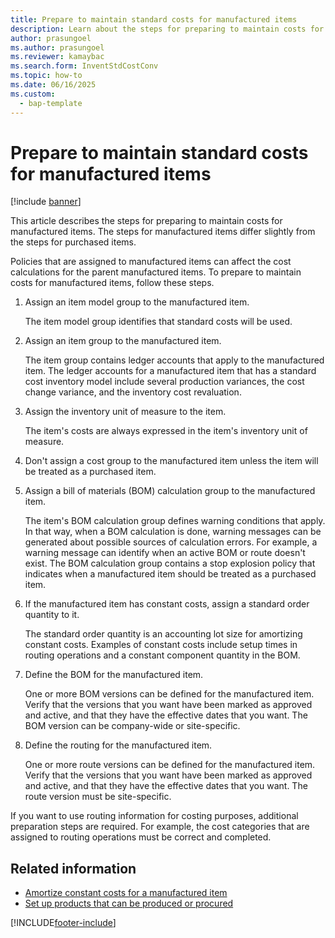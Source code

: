 ```yaml
---
title: Prepare to maintain standard costs for manufactured items
description: Learn about the steps for preparing to maintain costs for manufactured items, including a step-by-step process for preparing to maintain costs. 
author: prasungoel
ms.author: prasungoel
ms.reviewer: kamaybac
ms.search.form: InventStdCostConv 
ms.topic: how-to
ms.date: 06/16/2025
ms.custom: 
  - bap-template
---
```


# Prepare to maintain standard costs for manufactured items

[!include [banner](../includes/banner.md)]

This article describes the steps for preparing to maintain costs for manufactured items. The steps for manufactured items differ slightly from the steps for purchased items.

Policies that are assigned to manufactured items can affect the cost calculations for the parent manufactured items. To prepare to maintain costs for manufactured items, follow these steps.

1. Assign an item model group to the manufactured item.

   The item model group identifies that standard costs will be used.

2. Assign an item group to the manufactured item.

   The item group contains ledger accounts that apply to the manufactured item. The ledger accounts for a manufactured item that has a standard cost inventory model include several production variances, the cost change variance, and the inventory cost revaluation.

3. Assign the inventory unit of measure to the item.

   The item's costs are always expressed in the item's inventory unit of measure.

4. Don't assign a cost group to the manufactured item unless the item will be treated as a purchased item.

5. Assign a bill of materials (BOM) calculation group to the manufactured item.

   The item's BOM calculation group defines warning conditions that apply. In that way, when a BOM calculation is done, warning messages can be generated about possible sources of calculation errors. For example, a warning message can identify when an active BOM or route doesn't exist. The BOM calculation group contains a stop explosion policy that indicates when a manufactured item should be treated as a purchased item.

6. If the manufactured item has constant costs, assign a standard order quantity to it.

   The standard order quantity is an accounting lot size for amortizing constant costs. Examples of constant costs include setup times in routing operations and a constant component quantity in the BOM.

7. Define the BOM for the manufactured item.

   One or more BOM versions can be defined for the manufactured item. Verify that the versions that you want have been marked as approved and active, and that they have the effective dates that you want. The BOM version can be company-wide or site-specific.

8. Define the routing for the manufactured item.

   One or more route versions can be defined for the manufactured item. Verify that the versions that you want have been marked as approved and active, and that they have the effective dates that you want. The route version must be site-specific.

If you want to use routing information for costing purposes, additional preparation steps are required. For example, the cost categories that are assigned to routing operations must be correct and completed.

## Related information

- [Amortize constant costs for a manufactured item](amortize-constant-costs-manufactured-item.md)
- [Set up products that can be produced or procured](manufactured-items-treated-as-purchased-items.md)

[!INCLUDE[footer-include](../../includes/footer-banner.md)]
